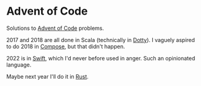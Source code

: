 # Advent of Code

Solutions to [Advent of Code] problems.

2017 and 2018 are all done in Scala (technically in [Dotty]). I vaguely aspired to do 2018 in
[Compose], but that didn't happen.

2022 is in [Swift], which I'd never before used in anger. Such an opinionated language.

Maybe next year I'll do it in [Rust].

[Advent of Code]: https://adventofcode.com
[Compose]: https://github.com/samskivert/compose
[Dotty]: https://dotty.epfl.ch/
[Swift]: https://developer.apple.com/swift/
[Rust]: https://www.rust-lang.org/
